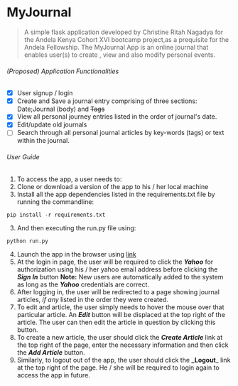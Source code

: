 # MyJournal

> A simple flask application developed by Christine Ritah Nagadya for the Andela Kenya Cohort XVI bootcamp project,as a prequisite for the Andela Fellowship. The MyJournal App is an online journal that enables user(s) to create , view and also modify personal events. 

###### (Proposed) Application Functionalities
- [x] User signup / login
- [x] Create and Save a journal entry comprising of three sections: Date;Journal (body) and ~~Tags~~
- [x] View all personal journey entries listed in the order of journal's date.
- [x] Edit/update old journals
- [ ] Search through all personal journal articles by key-words (tags) or text within the journal.

###### User Guide
1. To access the app, a user needs to:
  1. Clone or download a version of the app to his / her local machine 
  2. Install all the app dependencies listed in the requirements.txt file by running the commandline:
  ```
  pip install -r requirements.txt
  ```
  3. And then executing the run.py file using:
  ```
  python run.py
  ```
  4. Launch the app in the browser using [link](http://127.0.0.1:5000/login) 
2. At the login in page, the user will be required to click the **_Yahoo_** for authorization using his / her yahoo email address before clicking the **_Sign In_** button
**Note:**  New users are automatically added to the system as long as the **_Yahoo_** credentials are correct.
3. After logging in, the user will be redirected to a page showing journal articles, _if any_ listed in the order they were created.
4. To edit and article, the user simply needs to hover the mouse over that particular article. An **_Edit_** button will be displaced at the top right of the article. The user can then edit the article in question by clicking this button.
5. To create a new article, the user should click the **_Create Article_** link at the top right of the page, enter the necessary information and then click the **_Add Article_**  button.
6. Similarly, to logout out of the app, the user should click the **_Logout**_ link at the top right of the page. He / she will be required to login again to access the app in future.